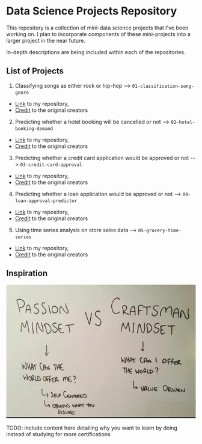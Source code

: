 # Data Science Projects Repository

This repository is a collection of mini-data science projects that I've been working on. I plan to incorporate components of these mini-projects into a larger project in the near future.

In-depth descriptions are being included within each of the repositories.

## List of Projects

1. Classifying songs as either rock or hip-hop --> `01-classification-song-genre`
* [Link](https://github.com/kpath1999/datacamp-projects/tree/main/01-classification-song-genre) to my repository,
* [Credit](https://app.datacamp.com/learn/projects/449) to the original creators

2. Predicting whether a hotel booking will be cancelled or not --> `02-hotel-booking-demand`
* [Link](https://github.com/kpath1999/datacamp-projects/tree/main/02-hotel-booking-demand) to my repository,
* [Credit](https://www.datacamp.com/workspace/datasets/dataset-python-hotel-booking-demand) to the original creators

3. Predicting whether a credit card application would be approved or not --> `03-credit-card-approval`
* [Link](https://github.com/kpath1999/datacamp-projects/tree/main/03-credit-card-approval) to my repository,
* [Credit](https://app.datacamp.com/learn/projects/558) to the original creators

4. Predicting whether a loan application would be approved or not --> `04-loan-approval-predictor`
* [Link](https://github.com/kpath1999/datacamp-projects/tree/main/04-loan-approval-predictor) to my repository,
* [Credit](https://www.datacamp.com/workspace/datasets/dataset-python-loans) to the original creators

5. Using time series analysis on store sales data --> `05-grocery-time-series`
* [Link](https://github.com/kpath1999/datacamp-projects/tree/main/05-grocery-time-series) to my repository,
* [Credit](https://www.kaggle.com/competitions/store-sales-time-series-forecasting/code?competitionId=29781&sortBy=voteCount&language=Python) to the original creators

## Inspiration

![Craftsman's mindset](craftsman-mindset.png)

TODO: include content here detailing why you want to learn by doing instead of studying for more certifications